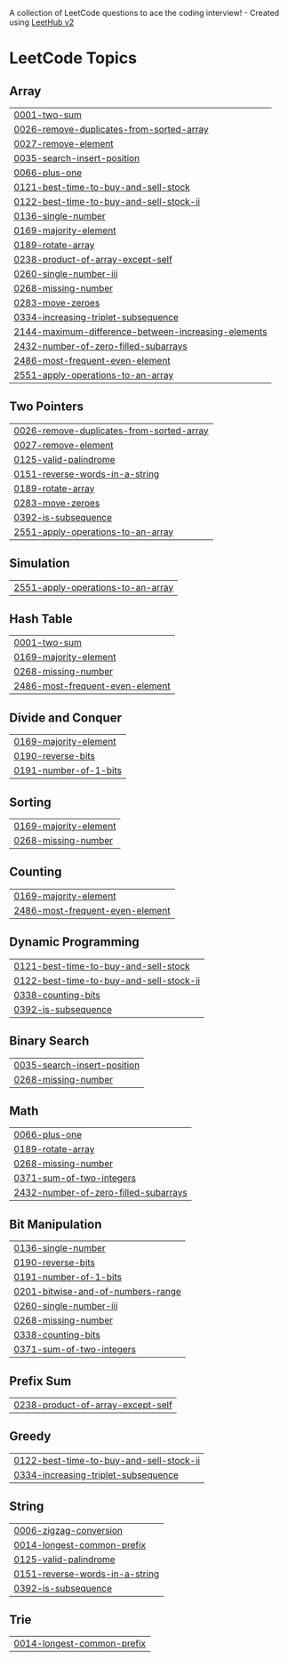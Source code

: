 A collection of LeetCode questions to ace the coding interview! - Created using [LeetHub v2](https://github.com/arunbhardwaj/LeetHub-2.0)
<!---LeetCode Topics Start-->
# LeetCode Topics
## Array
|  |
| ------- |
| [0001-two-sum](https://github.com/Rijan25/dsa_python_solns/tree/master/0001-two-sum) |
| [0026-remove-duplicates-from-sorted-array](https://github.com/Rijan25/dsa_python_solns/tree/master/0026-remove-duplicates-from-sorted-array) |
| [0027-remove-element](https://github.com/Rijan25/dsa_python_solns/tree/master/0027-remove-element) |
| [0035-search-insert-position](https://github.com/Rijan25/dsa_python_solns/tree/master/0035-search-insert-position) |
| [0066-plus-one](https://github.com/Rijan25/dsa_python_solns/tree/master/0066-plus-one) |
| [0121-best-time-to-buy-and-sell-stock](https://github.com/Rijan25/dsa_python_solns/tree/master/0121-best-time-to-buy-and-sell-stock) |
| [0122-best-time-to-buy-and-sell-stock-ii](https://github.com/Rijan25/dsa_python_solns/tree/master/0122-best-time-to-buy-and-sell-stock-ii) |
| [0136-single-number](https://github.com/Rijan25/dsa_python_solns/tree/master/0136-single-number) |
| [0169-majority-element](https://github.com/Rijan25/dsa_python_solns/tree/master/0169-majority-element) |
| [0189-rotate-array](https://github.com/Rijan25/dsa_python_solns/tree/master/0189-rotate-array) |
| [0238-product-of-array-except-self](https://github.com/Rijan25/dsa_python_solns/tree/master/0238-product-of-array-except-self) |
| [0260-single-number-iii](https://github.com/Rijan25/dsa_python_solns/tree/master/0260-single-number-iii) |
| [0268-missing-number](https://github.com/Rijan25/dsa_python_solns/tree/master/0268-missing-number) |
| [0283-move-zeroes](https://github.com/Rijan25/dsa_python_solns/tree/master/0283-move-zeroes) |
| [0334-increasing-triplet-subsequence](https://github.com/Rijan25/dsa_python_solns/tree/master/0334-increasing-triplet-subsequence) |
| [2144-maximum-difference-between-increasing-elements](https://github.com/Rijan25/dsa_python_solns/tree/master/2144-maximum-difference-between-increasing-elements) |
| [2432-number-of-zero-filled-subarrays](https://github.com/Rijan25/dsa_python_solns/tree/master/2432-number-of-zero-filled-subarrays) |
| [2486-most-frequent-even-element](https://github.com/Rijan25/dsa_python_solns/tree/master/2486-most-frequent-even-element) |
| [2551-apply-operations-to-an-array](https://github.com/Rijan25/dsa_python_solns/tree/master/2551-apply-operations-to-an-array) |
## Two Pointers
|  |
| ------- |
| [0026-remove-duplicates-from-sorted-array](https://github.com/Rijan25/dsa_python_solns/tree/master/0026-remove-duplicates-from-sorted-array) |
| [0027-remove-element](https://github.com/Rijan25/dsa_python_solns/tree/master/0027-remove-element) |
| [0125-valid-palindrome](https://github.com/Rijan25/dsa_python_solns/tree/master/0125-valid-palindrome) |
| [0151-reverse-words-in-a-string](https://github.com/Rijan25/dsa_python_solns/tree/master/0151-reverse-words-in-a-string) |
| [0189-rotate-array](https://github.com/Rijan25/dsa_python_solns/tree/master/0189-rotate-array) |
| [0283-move-zeroes](https://github.com/Rijan25/dsa_python_solns/tree/master/0283-move-zeroes) |
| [0392-is-subsequence](https://github.com/Rijan25/dsa_python_solns/tree/master/0392-is-subsequence) |
| [2551-apply-operations-to-an-array](https://github.com/Rijan25/dsa_python_solns/tree/master/2551-apply-operations-to-an-array) |
## Simulation
|  |
| ------- |
| [2551-apply-operations-to-an-array](https://github.com/Rijan25/dsa_python_solns/tree/master/2551-apply-operations-to-an-array) |
## Hash Table
|  |
| ------- |
| [0001-two-sum](https://github.com/Rijan25/dsa_python_solns/tree/master/0001-two-sum) |
| [0169-majority-element](https://github.com/Rijan25/dsa_python_solns/tree/master/0169-majority-element) |
| [0268-missing-number](https://github.com/Rijan25/dsa_python_solns/tree/master/0268-missing-number) |
| [2486-most-frequent-even-element](https://github.com/Rijan25/dsa_python_solns/tree/master/2486-most-frequent-even-element) |
## Divide and Conquer
|  |
| ------- |
| [0169-majority-element](https://github.com/Rijan25/dsa_python_solns/tree/master/0169-majority-element) |
| [0190-reverse-bits](https://github.com/Rijan25/dsa_python_solns/tree/master/0190-reverse-bits) |
| [0191-number-of-1-bits](https://github.com/Rijan25/dsa_python_solns/tree/master/0191-number-of-1-bits) |
## Sorting
|  |
| ------- |
| [0169-majority-element](https://github.com/Rijan25/dsa_python_solns/tree/master/0169-majority-element) |
| [0268-missing-number](https://github.com/Rijan25/dsa_python_solns/tree/master/0268-missing-number) |
## Counting
|  |
| ------- |
| [0169-majority-element](https://github.com/Rijan25/dsa_python_solns/tree/master/0169-majority-element) |
| [2486-most-frequent-even-element](https://github.com/Rijan25/dsa_python_solns/tree/master/2486-most-frequent-even-element) |
## Dynamic Programming
|  |
| ------- |
| [0121-best-time-to-buy-and-sell-stock](https://github.com/Rijan25/dsa_python_solns/tree/master/0121-best-time-to-buy-and-sell-stock) |
| [0122-best-time-to-buy-and-sell-stock-ii](https://github.com/Rijan25/dsa_python_solns/tree/master/0122-best-time-to-buy-and-sell-stock-ii) |
| [0338-counting-bits](https://github.com/Rijan25/dsa_python_solns/tree/master/0338-counting-bits) |
| [0392-is-subsequence](https://github.com/Rijan25/dsa_python_solns/tree/master/0392-is-subsequence) |
## Binary Search
|  |
| ------- |
| [0035-search-insert-position](https://github.com/Rijan25/dsa_python_solns/tree/master/0035-search-insert-position) |
| [0268-missing-number](https://github.com/Rijan25/dsa_python_solns/tree/master/0268-missing-number) |
## Math
|  |
| ------- |
| [0066-plus-one](https://github.com/Rijan25/dsa_python_solns/tree/master/0066-plus-one) |
| [0189-rotate-array](https://github.com/Rijan25/dsa_python_solns/tree/master/0189-rotate-array) |
| [0268-missing-number](https://github.com/Rijan25/dsa_python_solns/tree/master/0268-missing-number) |
| [0371-sum-of-two-integers](https://github.com/Rijan25/dsa_python_solns/tree/master/0371-sum-of-two-integers) |
| [2432-number-of-zero-filled-subarrays](https://github.com/Rijan25/dsa_python_solns/tree/master/2432-number-of-zero-filled-subarrays) |
## Bit Manipulation
|  |
| ------- |
| [0136-single-number](https://github.com/Rijan25/dsa_python_solns/tree/master/0136-single-number) |
| [0190-reverse-bits](https://github.com/Rijan25/dsa_python_solns/tree/master/0190-reverse-bits) |
| [0191-number-of-1-bits](https://github.com/Rijan25/dsa_python_solns/tree/master/0191-number-of-1-bits) |
| [0201-bitwise-and-of-numbers-range](https://github.com/Rijan25/dsa_python_solns/tree/master/0201-bitwise-and-of-numbers-range) |
| [0260-single-number-iii](https://github.com/Rijan25/dsa_python_solns/tree/master/0260-single-number-iii) |
| [0268-missing-number](https://github.com/Rijan25/dsa_python_solns/tree/master/0268-missing-number) |
| [0338-counting-bits](https://github.com/Rijan25/dsa_python_solns/tree/master/0338-counting-bits) |
| [0371-sum-of-two-integers](https://github.com/Rijan25/dsa_python_solns/tree/master/0371-sum-of-two-integers) |
## Prefix Sum
|  |
| ------- |
| [0238-product-of-array-except-self](https://github.com/Rijan25/dsa_python_solns/tree/master/0238-product-of-array-except-self) |
## Greedy
|  |
| ------- |
| [0122-best-time-to-buy-and-sell-stock-ii](https://github.com/Rijan25/dsa_python_solns/tree/master/0122-best-time-to-buy-and-sell-stock-ii) |
| [0334-increasing-triplet-subsequence](https://github.com/Rijan25/dsa_python_solns/tree/master/0334-increasing-triplet-subsequence) |
## String
|  |
| ------- |
| [0006-zigzag-conversion](https://github.com/Rijan25/dsa_python_solns/tree/master/0006-zigzag-conversion) |
| [0014-longest-common-prefix](https://github.com/Rijan25/dsa_python_solns/tree/master/0014-longest-common-prefix) |
| [0125-valid-palindrome](https://github.com/Rijan25/dsa_python_solns/tree/master/0125-valid-palindrome) |
| [0151-reverse-words-in-a-string](https://github.com/Rijan25/dsa_python_solns/tree/master/0151-reverse-words-in-a-string) |
| [0392-is-subsequence](https://github.com/Rijan25/dsa_python_solns/tree/master/0392-is-subsequence) |
## Trie
|  |
| ------- |
| [0014-longest-common-prefix](https://github.com/Rijan25/dsa_python_solns/tree/master/0014-longest-common-prefix) |
<!---LeetCode Topics End-->